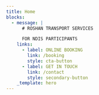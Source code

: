```yaml
---
title: Home
blocks:
  - message: |
      # ROSHAN TRANSPORT SERVICES

      FOR NDIS PARTICIPANTS
    links:
      - label: ONLINE BOOKING
        link: /booking
        style: cta-button
      - label: GET IN TOUCH
        link: /contact
        style: secondary-button
    _template: hero
---
```


